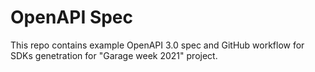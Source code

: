 # OpenAPI Spec
This repo contains example OpenAPI 3.0 spec and GitHub workflow for SDKs genetration for "Garage week 2021" project.
